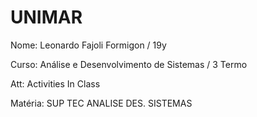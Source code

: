 # UNIMAR

Nome: Leonardo Fajoli Formigon / 19y

Curso: Análise e Desenvolvimento de Sistemas / 3 Termo

Att: Activities In Class


Matéria: SUP TEC ANALISE DES. SISTEMAS







